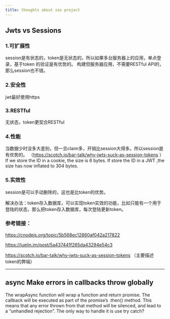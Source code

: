 ```yaml
---
title: thoughts about sos project
---
```


## Jwts vs Sessions

### 1.可扩展性
session是有状态的，token是无状态的，所以如果多台服务器上的应用，单点登录，基于token 的验证是有优势的。
构建但服务器应用，不需要RESTful API的，那么session也不错。
### 2.安全性
jwt最好使用https
### 3.RESTful
无状态，token更契合RESTful
### 4.性能
当数据少时没多大差别，但一旦claim多，开销比session大得多。所以session是有优势的。
（https://scotch.io/bar-talk/why-jwts-suck-as-session-tokens ）
If we store the ID in a cookie, the size is 6 bytes. If store the ID in a JWT ,the size has now inflated to 304 bytes.

### 5.实效性

session是可以手动删除的，这也是比token的优势。

解决办法：token存入数据库，可以实现token实效的功能，比如只能有一个用于登陆的状态，那么把token存入数据库，每次登陆更新token。


### 参考链接：
https://cnodejs.org/topic/5b568ec12860af042a217822

https://juejin.im/post/5a437441f265da43294e54c3

https://scotch.io/bar-talk/why-jwts-suck-as-session-tokens （主要描述token的弊端）

---

## async Make errors in callbacks throw globally

The wrapAsync function will wrap a function and return promise.
The callback will be executed as part of the promise’s .then() method.
This means that any error thrown from that method will be silenced, and lead to a “unhandled rejection”.
The only way to handle it is use try catch?
